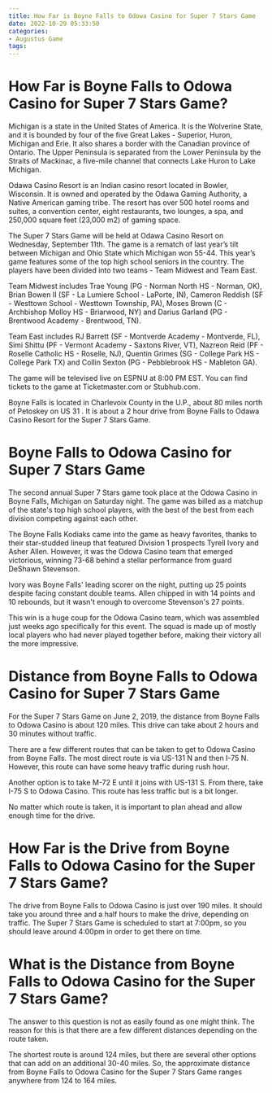 ```yaml
---
title: How Far is Boyne Falls to Odowa Casino for Super 7 Stars Game
date: 2022-10-29 05:33:50
categories:
- Augustus Game
tags:
---
```



#  How Far is Boyne Falls to Odowa Casino for Super 7 Stars Game?

Michigan is a state in the United States of America. It is the Wolverine State, and it is bounded by four of the five Great Lakes - Superior, Huron, Michigan and Erie. It also shares a border with the Canadian province of Ontario. The Upper Peninsula is separated from the Lower Peninsula by the Straits of Mackinac, a five-mile channel that connects Lake Huron to Lake Michigan.

Odawa Casino Resort is an Indian casino resort located in Bowler, Wisconsin. It is owned and operated by the Odawa Gaming Authority, a Native American gaming tribe. The resort has over 500 hotel rooms and suites, a convention center, eight restaurants, two lounges, a spa, and 250,000 square feet (23,000 m2) of gaming space.

The Super 7 Stars Game will be held at Odawa Casino Resort on Wednesday, September 11th. The game is a rematch of last year’s tilt between Michigan and Ohio State which Michigan won 55-44. This year’s game features some of the top high school seniors in the country. The players have been divided into two teams - Team Midwest and Team East.

Team Midwest includes Trae Young (PG - Norman North HS - Norman, OK), Brian Bowen II (SF - La Lumiere School - LaPorte, IN), Cameron Reddish (SF - Westtown School - Westtown Township, PA), Moses Brown (C - Archbishop Molloy HS - Briarwood, NY) and Darius Garland (PG - Brentwood Academy - Brentwood, TN).

Team East includes RJ Barrett (SF - Montverde Academy - Montverde, FL), Simi Shittu (PF - Vermont Academy - Saxtons River, VT), Nazreon Reid (PF - Roselle Catholic HS - Roselle, NJ), Quentin Grimes (SG - College Park HS - College Park TX) and Collin Sexton (PG - Pebblebrook HS - Mableton GA).

The game will be televised live on ESPNU at 8:00 PM EST. You can find tickets to the game at Ticketmaster.com or Stubhub.com.

Boyne Falls is located in Charlevoix County in the U.P., about 80 miles north of Petoskey on US 31 . It is about a 2 hour drive from Boyne Falls to Odawa Casino Resort for the Super 7 Stars Game.

#  Boyne Falls to Odowa Casino for Super 7 Stars Game

The second annual Super 7 Stars game took place at the Odowa Casino in Boyne Falls, Michigan on Saturday night. The game was billed as a matchup of the state's top high school players, with the best of the best from each division competing against each other.

The Boyne Falls Kodiaks came into the game as heavy favorites, thanks to their star-studded lineup that featured Division 1 prospects Tyrell Ivory and Asher Allen. However, it was the Odowa Casino team that emerged victorious, winning 73-68 behind a stellar performance from guard DeShawn Stevenson.

Ivory was Boyne Falls' leading scorer on the night, putting up 25 points despite facing constant double teams. Allen chipped in with 14 points and 10 rebounds, but it wasn't enough to overcome Stevenson's 27 points.

This win is a huge coup for the Odowa Casino team, which was assembled just weeks ago specifically for this event. The squad is made up of mostly local players who had never played together before, making their victory all the more impressive.

#  Distance from Boyne Falls to Odowa Casino for Super 7 Stars Game

For the Super 7 Stars Game on June 2, 2019, the distance from Boyne Falls to Odowa Casino is about 120 miles. This drive can take about 2 hours and 30 minutes without traffic.

There are a few different routes that can be taken to get to Odowa Casino from Boyne Falls. The most direct route is via US-131 N and then I-75 N. However, this route can have some heavy traffic during rush hour.

Another option is to take M-72 E until it joins with US-131 S. From there, take I-75 S to Odowa Casino. This route has less traffic but is a bit longer.

No matter which route is taken, it is important to plan ahead and allow enough time for the drive.

#  How Far is the Drive from Boyne Falls to Odowa Casino for the Super 7 Stars Game?

The drive from Boyne Falls to Odowa Casino is just over 190 miles. It should take you around three and a half hours to make the drive, depending on traffic. The Super 7 Stars Game is scheduled to start at 7:00pm, so you should leave around 4:00pm in order to get there on time.

#  What is the Distance from Boyne Falls to Odowa Casino for the Super 7 Stars Game?

The answer to this question is not as easily found as one might think. The reason for this is that there are a few different distances depending on the route taken.

The shortest route is around 124 miles, but there are several other options that can add on an additional 30-40 miles. So, the approximate distance from Boyne Falls to Odowa Casino for the Super 7 Stars Game ranges anywhere from 124 to 164 miles.
